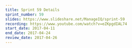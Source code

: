 ```yaml
---
title: Sprint 59 Details
sprint_number: 59
slides: https://www.slideshare.net/ManageIQ/sprint-59
recording: https://www.youtube.com/watch?v=eZKpgdIAL74
start_date: 2017-04-11
end_date: 2017-04-24
review_date: 2017-04-26
---
```

